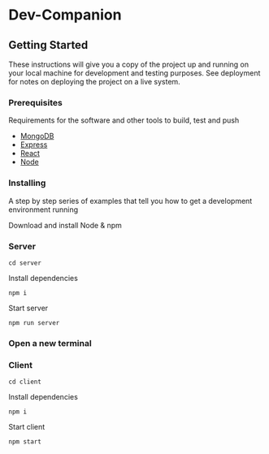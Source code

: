 # Dev-Companion


<!-- description -->


## Getting Started

These instructions will give you a copy of the project up and running on
your local machine for development and testing purposes. See deployment
for notes on deploying the project on a live system.

### Prerequisites

Requirements for the software and other tools to build, test and push 
- [MongoDB](https://www.mongodb.com/)
- [Express](https://expressjs.com/)
- [React](https://reactjs.org/)
- [Node](https://nodejs.org/en/)

### Installing

A step by step series of examples that tell you how to get a development
environment running

Download and install Node & npm

### Server

    cd server

Install dependencies

    npm i

Start server

    npm run server


### Open a new terminal


### Client

    cd client

Install dependencies

    npm i

Start client

    npm start

